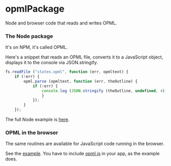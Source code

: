 # opmlPackage

Node and browser code that reads and writes OPML.

### The Node package

It's on NPM, it's called OPML.

Here's a snippet that reads an OPML file, converts it to a JavaScript object, displays it to the console via JSON.stringify.

```javascriptfs.readFile ("states.opml", function (err, opmltext) {	if (!err) {		opml.parse (opmltext, function (err, theOutline) {			if (!err) {				console.log (JSON.stringify (theOutline, undefined, 4));				}			});		}	});```

The full Node example is <a href="https://github.com/scripting/opmlPackage/tree/main/examples/parsing">here</a>. 

### OPML in the browser

The same routines are available for JavaScript code running in the browser. 

See the <a href="https://github.com/scripting/opmlPackage/tree/main/client">example</a>. You have to include <a href="https://github.com/scripting/opmlPackage/blob/main/client/opml.js">opml.js</a> in your app, as the example does. 

